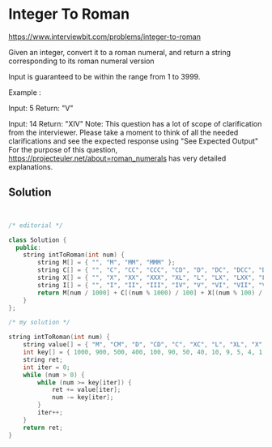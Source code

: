 # Integer To Roman

https://www.interviewbit.com/problems/integer-to-roman


Given an integer, convert it to a roman numeral, and return a string corresponding to its roman numeral version

Input is guaranteed to be within the range from 1 to 3999.

Example :

Input: 5
Return: "V"

Input: 14
Return: "XIV"
 Note: This question has a lot of scope of clarification from the interviewer. Please take a moment to think of all the needed clarifications and see the expected response using "See Expected Output" For the purpose of this question, https://projecteuler.net/about=roman_numerals has very detailed explanations. 

## Solution

```cpp


/* editorial */

class Solution {
  public:
    string intToRoman(int num) {
        string M[] = { "", "M", "MM", "MMM" };
        string C[] = { "", "C", "CC", "CCC", "CD", "D", "DC", "DCC", "DCCC", "CM" };
        string X[] = { "", "X", "XX", "XXX", "XL", "L", "LX", "LXX", "LXXX", "XC" };
        string I[] = { "", "I", "II", "III", "IV", "V", "VI", "VII", "VIII", "IX" };
        return M[num / 1000] + C[(num % 1000) / 100] + X[(num % 100) / 10] + I[num % 10];
    }
};

/* my solution */

string intToRoman(int num) {
    string value[] = { "M", "CM", "D", "CD", "C", "XC", "L", "XL", "X", "IX", "V", "IV", "I" };
    int key[] = { 1000, 900, 500, 400, 100, 90, 50, 40, 10, 9, 5, 4, 1 };
    string ret;
    int iter = 0;
    while (num > 0) {
        while (num >= key[iter]) {
            ret += value[iter];
            num -= key[iter];
        }
        iter++;
    }
    return ret;
}
```